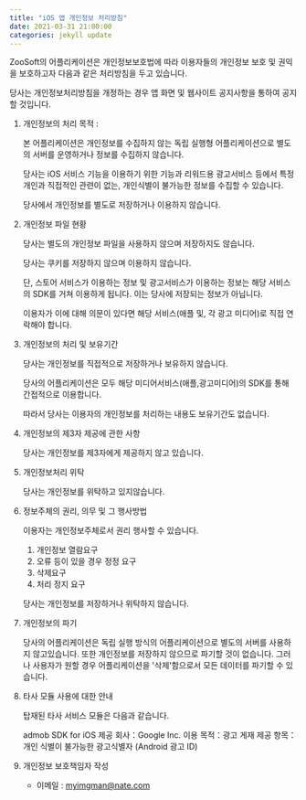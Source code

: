```yaml
---
title: "iOS 앱 개인정보 처리방침"
date: 2021-03-31 21:00:00
categories: jekyll update
---
```

ZooSoft의 어플리케이션은 개인정보보호법에 따라 이용자들의 개인정보 보호 및 권익을 보호하고자 다음과 같은 처리방침을 두고 있습니다.

당사는 개인정보처리방침을 개정하는 경우 앱 화면 및 웹사이트 공지사항을 통하여 공지할 것입니다.



1. 개인정보의 처리 목적 : 


	본 어플리케이션은 개인정보를 수집하지 않는 독립 실행형 어플리케이션으로 별도의 서버를 운영하거나 정보를 수집하지 않습니다.

	당사는 iOS 서비스 기능을 이용하기 위한 기능과 리워드용 광고서비스 등에서 특정 개인과 직접적인 관련이 없는, 개인식별이 불가능한 정보를 수집할 수 있습니다.


	당사에서 개인정보를 별도로 저장하거나 이용하지 않습니다. 



2. 개인정보 파일 현황

	당사는 별도의 개인정보 파일을 사용하지 않으며 저장하지도 않습니다.

	당사는 쿠키를 저장하지 않으며 이용하지 않습니다.

	단, 스토어 서비스가 이용하는 정보 및 광고서비스가 이용하는 정보는 해당 서비스의 SDK를 거쳐 이용하게 됩니다. 이는 당사에 저장되는 정보가 아닙니다.

	이용자가 이에 대해 의문이 있다면 해당 서비스(애플 및, 각 광고 미디어)로 직접 연락해야 합니다.



3. 개인정보의 처리 및 보유기간

	당사는 개인정보를 직접적으로 저장하거나 보유하지 않습니다. 

	당사의 어플리케이션은 모두 해당 미디어서비스(애플,광고미디어)의 SDK를 통해 간접적으로 이용합니다.

	따라서 당사는 이용자의 개인정보를 처리하는 내용도 보유기간도 없습니다.



4. 개인정보의 제3자 제공에 관한 사항

	당사는 개인정보를 제3자에게 제공하지 않고 있습니다.



5. 개인정보처리 위탁

	당사는 개인정보를 위탁하고 있지않습니다.



6. 정보주체의 권리, 의무 및 그 행사방법


	이용자는 개인정보주체로서 권리 행사할 수 있습니다.

	1) 개인정보 열람요구
	2) 오류 등이 있을 경우 정정 요구
	3) 삭제요구
	4) 처리 정지 요구


	당사는 개인정보를 저장하거나 위탁하지 않습니다.



7. 개인정보의 파기

	당사의 어플리케이션은 독립 실행 방식의 어플리케이션으로 별도의 서버를 사용하지 않고있습니다.
	또한 개인정보를 저장하지 않으므로 파기할 것이 없습니다.
	그러나 사용자가 원할 경우 어플리케이션을 '삭제'함으로서 모든 데이터를 파기할 수 있습니다.


8. 타사 모듈 사용에 대한 안내

	탑재된 타사 서비스 모듈은 다음과 같습니다.

	admob SDK for iOS
	제공 회사：Google Inc.
	이용 목적：광고 게재
	제공 항목：개인 식별이 불가능한 광고식별자 (Android 광고 ID)



9. 개인정보  보호책임자 작성
	- 이메일 : myimgman@nate.com

